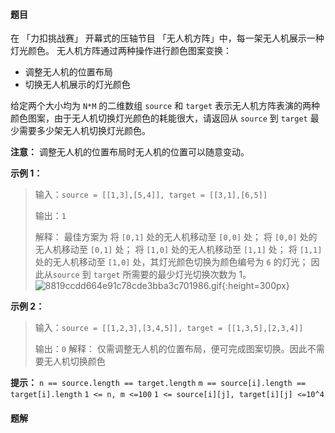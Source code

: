 #### 题目
在 「力扣挑战赛」 开幕式的压轴节目 「无人机方阵」中，每一架无人机展示一种灯光颜色。 无人机方阵通过两种操作进行颜色图案变换：
- 调整无人机的位置布局
- 切换无人机展示的灯光颜色


给定两个大小均为 `N*M` 的二维数组 `source` 和 `target` 表示无人机方阵表演的两种颜色图案，由于无人机切换灯光颜色的耗能很大，请返回从 `source` 到 `target` 最少需要多少架无人机切换灯光颜色。


**注意：** 调整无人机的位置布局时无人机的位置可以随意变动。


**示例 1：**
> 输入：`source = [[1,3],[5,4]], target = [[3,1],[6,5]]`
>
> 输出：`1`
>
> 解释：
> 最佳方案为
将 `[0,1]` 处的无人机移动至 `[0,0]` 处；
将 `[0,0]` 处的无人机移动至 `[0,1]` 处；
将 `[1,0]` 处的无人机移动至 `[1,1]` 处；
将 `[1,1]` 处的无人机移动至 `[1,0]` 处，其灯光颜色切换为颜色编号为 `6` 的灯光；
因此从`source` 到 `target` 所需要的最少灯光切换次数为 1。
>![8819ccdd664e91c78cde3bba3c701986.gif](https://pic.leetcode-cn.com/1628823765-uCDaux-8819ccdd664e91c78cde3bba3c701986.gif){:height=300px}





**示例 2：**
> 输入：`source = [[1,2,3],[3,4,5]], target = [[1,3,5],[2,3,4]]`
>
> 输出：`0`
> 解释：
> 仅需调整无人机的位置布局，便可完成图案切换。因此不需要无人机切换颜色


**提示：**
`n == source.length == target.length`
`m == source[i].length == target[i].length`
`1 <= n, m <=100`
`1 <= source[i][j], target[i][j] <=10^4`





 #### 题解